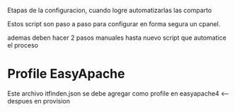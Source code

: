 Etapas de la configuracion, cuando logre automatizarlas las comparto


Estos script son paso a paso para configurar en forma segura un cpanel.

ademas deben hacer 2 pasos manuales hasta nuevo script que automatice el proceso

<h1>Profile EasyApache</h1>

Este archivo itfinden.json se debe agregar como profile en easyapache4 <-- despues en provision 

